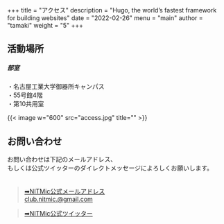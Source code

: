 +++
title = "アクセス"
description = "Hugo, the world’s fastest framework for building websites"
date = "2022-02-26"
menu = "main"
author = "tamaki"
weight = "5"
+++

## 活動場所
#####  部室
・名古屋工業大学御器所キャンパス  
・55号館4階  
・第10共用室  

{{< image w="600" src="access.jpg" title="" >}}

## お問い合わせ
お問い合わせは下記のメールアドレス、  
もしくは公式ツイッターのダイレクトメッセージによろしくお願いします。  
　  
>[➡NITMic公式メールアドレス](mailto:club.nitmic.@gmail.com)  
club.nitmic.@gmail.com

>[➡NITMic公式ツイッター](https://twitter.com/nitmic_twi)  
